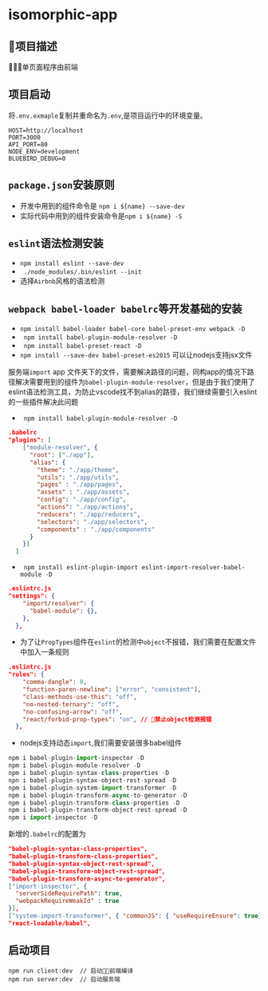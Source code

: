 # isomorphic-app
项目描述
----------
单页面程序由前端

项目启动
--------
将```.env.exmaple```复制并重命名为```.env```,是项目运行中的环境变量。
```env
HOST=http://localhost
PORT=3000
API_PORT=80
NODE_ENV=development
BLUEBIRD_DEBUG=0
```
``package.json``安装原则
---------
- 开发中用到的组件命令是 ```npm i ${name} --save-dev``` 
- 实际代码中用到的组件安装命令是```npm i ${name} -S```

```eslint```语法检测安装
------------
- ```npm install eslint --save-dev```
- ``` ./node_modules/.bin/eslint --init```
- 选择```Airbnb```风格的语法检测

```webpack babel-loader babelrc```等开发基础的安装
-------------
- ```npm install babel-loader babel-core babel-preset-env webpack -D```
- ``` npm install babel-plugin-module-resolver -D```
- ``` npm install babel-preset-react -D```
- ```npm install --save-dev babel-preset-es2015``` 可以让nodejs支持jsx文件

服务端```import``` app 文件夹下的文件，需要解决路径的问题，同构app的情况下路径解决需要用到的组件为```babel-plugin-module-resolver```，但是由于我们使用了eslint语法检测工具，为防止vscode找不到alias的路径，我们继续需要引入eslint的一些插件解决此问题
- ``` npm install babel-plugin-module-resolver -D```
```JSON
.babelrc
"plugins": [
    ["module-resolver", {
      "root": ["./app"],
      "alias": {
        "theme": "./app/theme",
        "utils": "./app/utils",
        "pages" : "./app/pages",
        "assets" : "./app/assets",
        "config": "./app/config",
        "actions": "./app/actions",
        "reducers": "./app/reducers",
        "selectors": "./app/selectors",
        "components" : "./app/components"
      }
    }]
  ]
```
- ``` npm install eslint-plugin-import eslint-import-resolver-babel-module -D```
```JSON
.eslintrc.js
"settings": {
    "import/resolver": {
      "babel-module": {},
    },
  },
```
- 为了让```PropTypes```组件在```eslint```的检测中```object```不报错，我们需要在配置文件中加入一条规则
```JSON
.eslintrc.js
"rules": {
    "comma-dangle": 0,
    "function-paren-newline": ["error", "consistent"],
    "class-methods-use-this": "off",
    "no-nested-ternary": "off",
    "no-confusing-arrow": "off",
    "react/forbid-prop-types": "on", // 禁止object检测报错
  },
```

- nodejs支持动态```import```,我们需要安装很多babel组件
```javascript
npm i babel-plugin-import-inspector -D
npm i babel-plugin-module-resolver -D
npm i babel-plugin-syntax-class-properties -D
npn i babel-plugin-syntax-object-rest-spread -D
npm i babel-plugin-system-import-transformer -D
npm i babel-plugin-transform-async-to-generator -D
npm i babel-plugin-transform-class-properties -D
npm i babel-plugin-transform-object-rest-spread -D
npm i import-inspector -D
```
新增的```.babelrc```的配置为
```JSON
"babel-plugin-syntax-class-properties",
"babel-plugin-transform-class-properties",
"babel-plugin-syntax-object-rest-spread",
"babel-plugin-transform-object-rest-spread",
"babel-plugin-transform-async-to-generator",
["import-inspector", {
  "serverSideRequirePath": true,
  "webpackRequireWeakId" : true
}],
["system-import-transformer", { "commonJS": { "useRequireEnsure": true} }],
"react-loadable/babel",
```
启动项目
--------------------
```command
npm run client:dev  // 启动前端编译
npm run server:dev  // 启动服务端
```


